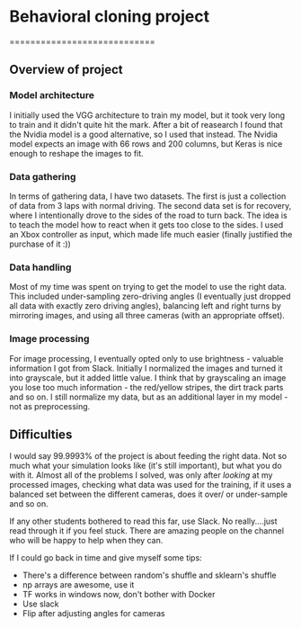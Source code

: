 # Behavioral cloning project
============================

## Overview of project
### Model architecture
I initially  used the VGG architecture to train my model, but it took very long to train and it didn't quite hit the mark. After a bit of reasearch I found that the Nvidia model is a good alternative, so I used that instead. The Nvidia model expects an image with 66 rows and 200 columns, but Keras is nice enough to reshape the images to fit.

### Data gathering
In terms of gathering data, I have two datasets. The first is just a collection of data from 3 laps with normal driving. The second data set is for recovery, where I intentionally drove to the sides of the road to turn back. The idea is to teach the model how to react when it gets too close to the sides. I used an Xbox controller as input, which made life much easier (finally justified the purchase of it :))

### Data handling
Most of my time was spent on trying to get the model to use the right data. This included under-sampling zero-driving angles (I eventually just dropped all data with exactly zero driving angles), balancing left and right turns by mirroring images, and using all three cameras (with an appropriate  offset). 

### Image processing
For image processing, I eventually opted only to use brightness - valuable information I got from Slack. Initially I normalized the images and turned it into grayscale, but it added little value. I think that by grayscaling an image you lose too much information - the red/yellow stripes, the dirt track parts and so on. I still normalize my data, but as an additional layer in my model - not as preprocessing.

## Difficulties
I would say 99.9993% of the project is about feeding the right data. Not so much what your simulation looks like (it's still important), but what you do with it. Almost all of the problems I solved, was only after _looking_ at my processed images, checking what data was used for the training, if it uses a balanced set between the different cameras, does it over/ or under-sample and so on.

If any other students bothered to read this far, use Slack. No really....just read through it if you feel stuck. There are amazing people on the channel who will be happy to help when they can. 

If I could go back in time and give myself some tips:
* There's a difference between random's shuffle and sklearn's shuffle
* np arrays are awesome, use it
* TF works in windows now, don't bother with Docker
* Use slack
* Flip after adjusting angles for cameras
